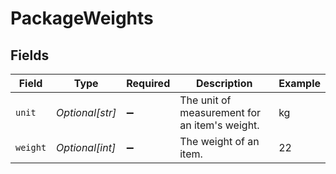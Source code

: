 # PackageWeights


## Fields

| Field                                         | Type                                          | Required                                      | Description                                   | Example                                       |
| --------------------------------------------- | --------------------------------------------- | --------------------------------------------- | --------------------------------------------- | --------------------------------------------- |
| `unit`                                        | *Optional[str]*                               | :heavy_minus_sign:                            | The unit of measurement for an item's weight. | kg                                            |
| `weight`                                      | *Optional[int]*                               | :heavy_minus_sign:                            | The weight of an item.                        | 22                                            |